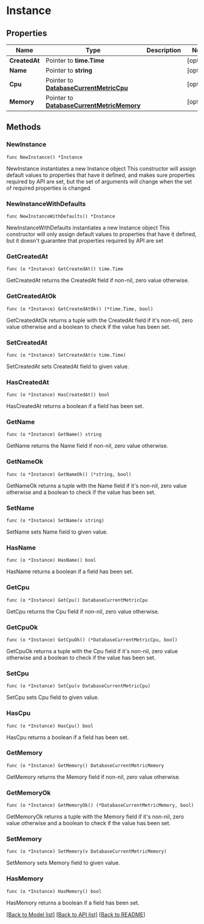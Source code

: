 # Instance

## Properties

Name | Type | Description | Notes
------------ | ------------- | ------------- | -------------
**CreatedAt** | Pointer to **time.Time** |  | [optional] 
**Name** | Pointer to **string** |  | [optional] 
**Cpu** | Pointer to [**DatabaseCurrentMetricCpu**](DatabaseCurrentMetricCpu.md) |  | [optional] 
**Memory** | Pointer to [**DatabaseCurrentMetricMemory**](DatabaseCurrentMetricMemory.md) |  | [optional] 

## Methods

### NewInstance

`func NewInstance() *Instance`

NewInstance instantiates a new Instance object
This constructor will assign default values to properties that have it defined,
and makes sure properties required by API are set, but the set of arguments
will change when the set of required properties is changed

### NewInstanceWithDefaults

`func NewInstanceWithDefaults() *Instance`

NewInstanceWithDefaults instantiates a new Instance object
This constructor will only assign default values to properties that have it defined,
but it doesn't guarantee that properties required by API are set

### GetCreatedAt

`func (o *Instance) GetCreatedAt() time.Time`

GetCreatedAt returns the CreatedAt field if non-nil, zero value otherwise.

### GetCreatedAtOk

`func (o *Instance) GetCreatedAtOk() (*time.Time, bool)`

GetCreatedAtOk returns a tuple with the CreatedAt field if it's non-nil, zero value otherwise
and a boolean to check if the value has been set.

### SetCreatedAt

`func (o *Instance) SetCreatedAt(v time.Time)`

SetCreatedAt sets CreatedAt field to given value.

### HasCreatedAt

`func (o *Instance) HasCreatedAt() bool`

HasCreatedAt returns a boolean if a field has been set.

### GetName

`func (o *Instance) GetName() string`

GetName returns the Name field if non-nil, zero value otherwise.

### GetNameOk

`func (o *Instance) GetNameOk() (*string, bool)`

GetNameOk returns a tuple with the Name field if it's non-nil, zero value otherwise
and a boolean to check if the value has been set.

### SetName

`func (o *Instance) SetName(v string)`

SetName sets Name field to given value.

### HasName

`func (o *Instance) HasName() bool`

HasName returns a boolean if a field has been set.

### GetCpu

`func (o *Instance) GetCpu() DatabaseCurrentMetricCpu`

GetCpu returns the Cpu field if non-nil, zero value otherwise.

### GetCpuOk

`func (o *Instance) GetCpuOk() (*DatabaseCurrentMetricCpu, bool)`

GetCpuOk returns a tuple with the Cpu field if it's non-nil, zero value otherwise
and a boolean to check if the value has been set.

### SetCpu

`func (o *Instance) SetCpu(v DatabaseCurrentMetricCpu)`

SetCpu sets Cpu field to given value.

### HasCpu

`func (o *Instance) HasCpu() bool`

HasCpu returns a boolean if a field has been set.

### GetMemory

`func (o *Instance) GetMemory() DatabaseCurrentMetricMemory`

GetMemory returns the Memory field if non-nil, zero value otherwise.

### GetMemoryOk

`func (o *Instance) GetMemoryOk() (*DatabaseCurrentMetricMemory, bool)`

GetMemoryOk returns a tuple with the Memory field if it's non-nil, zero value otherwise
and a boolean to check if the value has been set.

### SetMemory

`func (o *Instance) SetMemory(v DatabaseCurrentMetricMemory)`

SetMemory sets Memory field to given value.

### HasMemory

`func (o *Instance) HasMemory() bool`

HasMemory returns a boolean if a field has been set.


[[Back to Model list]](../README.md#documentation-for-models) [[Back to API list]](../README.md#documentation-for-api-endpoints) [[Back to README]](../README.md)



